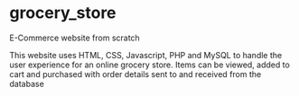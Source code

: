 # grocery_store
E-Commerce website from scratch

This website uses HTML, CSS, Javascript, PHP and MySQL to handle the user experience for an online grocery store. Items can be viewed, added to cart and purchased with order details sent to and received from the database

